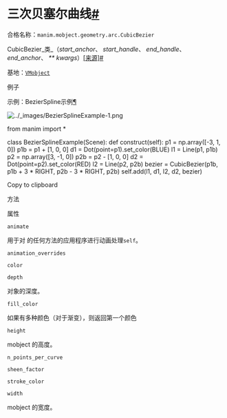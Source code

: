 三次贝塞尔曲线[#](#cubicbezier "此标题的固定链接")
===================================

合格名称：`manim.mobject.geometry.arc.CubicBezier`

CubicBezier_类_（_start_anchor_、 _start_handle_、 _end_handle_、 _end_anchor_、 _\*\* kwargs_）[\[来源\]](../_modules/manim/mobject/geometry/arc.html#CubicBezier)[#](#manim.mobject.geometry.arc.CubicBezier "此定义的固定链接")

基地：[`VMobject`](manim.mobject.types.vectorized_mobject.VMobject.html#manim.mobject.types.vectorized_mobject.VMobject "manim.mobject.types.vectorized_mobject.VMobject")

例子

示例：BezierSpline示例[¶](#beziersplineexample)

![../_images/BezierSplineExample-1.png](../_images/BezierSplineExample-1.png)

from manim import *

class BezierSplineExample(Scene):
    def construct(self):
        p1 = np.array(\[-3, 1, 0\])
        p1b = p1 + \[1, 0, 0\]
        d1 = Dot(point=p1).set_color(BLUE)
        l1 = Line(p1, p1b)
        p2 = np.array(\[3, -1, 0\])
        p2b = p2 - \[1, 0, 0\]
        d2 = Dot(point=p2).set_color(RED)
        l2 = Line(p2, p2b)
        bezier = CubicBezier(p1b, p1b + 3 * RIGHT, p2b - 3 * RIGHT, p2b)
        self.add(l1, d1, l2, d2, bezier)

Copy to clipboard

方法

  

属性

  

`animate`

用于对 的任何方法的应用程序进行动画处理`self`。

`animation_overrides`

`color`

`depth`

对象的深度。

`fill_color`

如果有多种颜色（对于渐变），则返回第一个颜色

`height`

mobject 的高度。

`n_points_per_curve`

`sheen_factor`

`stroke_color`

`width`

mobject 的宽度。